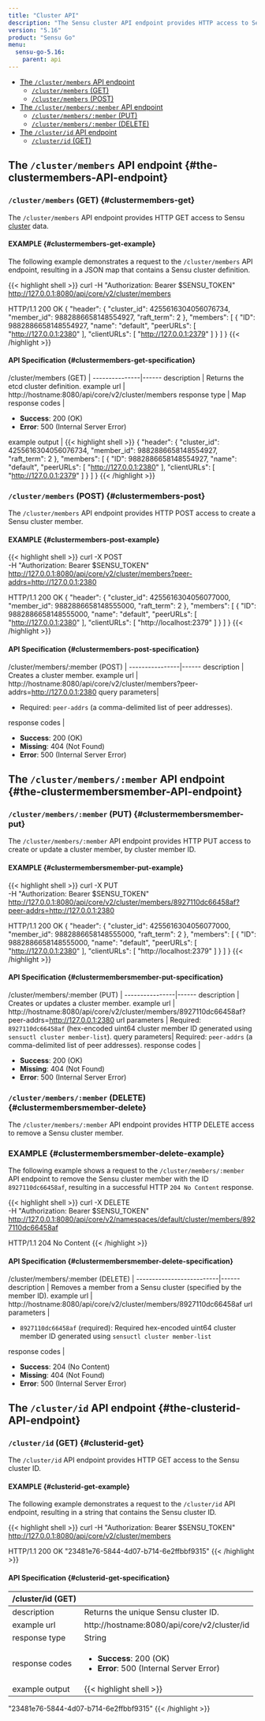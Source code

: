```yaml
---
title: "Cluster API"
description: "The Sensu cluster API endpoint provides HTTP access to Sensu cluster data. This reference includes examples for returning the cluster definition, creating a cluster member, and more. Read on for the full reference."
version: "5.16"
product: "Sensu Go"
menu:
  sensu-go-5.16:
    parent: api
---
```


- [The `/cluster/members` API endpoint](#the-clustermembers-API-endpoint)
  - [`/cluster/members` (GET)](#clustermembers-get)
  - [`/cluster/members` (POST)](#clustermembers-post)
- [The `/cluster/members/:member` API endpoint](#the-clustermembersmember-API-endpoint)
  - [`/cluster/members/:member` (PUT)](#clustermembersmember-put)
  - [`/cluster/members/:member` (DELETE)](#clustermembersmember-delete)
- [The `/cluster/id` API endpoint](#the-clusterid-API-endpoint)
  - [`/cluster/id` (GET)](#clusterid-get)

## The `/cluster/members` API endpoint {#the-clustermembers-API-endpoint}

### `/cluster/members` (GET) {#clustermembers-get}

The `/cluster/members` API endpoint provides HTTP GET access to Sensu [cluster][1] data.

#### EXAMPLE {#clustermembers-get-example}

The following example demonstrates a request to the `/cluster/members` API endpoint, resulting in a JSON map that contains a Sensu cluster definition.

{{< highlight shell >}}
curl -H "Authorization: Bearer $SENSU_TOKEN" \
http://127.0.0.1:8080/api/core/v2/cluster/members

HTTP/1.1 200 OK
{
  "header": {
    "cluster_id": 4255616304056076734,
    "member_id": 9882886658148554927,
    "raft_term": 2
  },
  "members": [
    {
      "ID": 9882886658148554927,
      "name": "default",
      "peerURLs": [
        "http://127.0.0.1:2380"
      ],
      "clientURLs": [
        "http://127.0.0.1:2379"
      ]
    }
  ]
}
{{< /highlight >}}

#### API Specification {#clustermembers-get-specification}

/cluster/members (GET)  | 
---------------|------
description    | Returns the etcd cluster definition.
example url    | http://hostname:8080/api/core/v2/cluster/members
response type  | Map
response codes | <ul><li>**Success**: 200 (OK)</li><li>**Error**: 500 (Internal Server Error)</li></ul>
example output | {{< highlight shell >}}
{
  "header": {
    "cluster_id": 4255616304056076734,
    "member_id": 9882886658148554927,
    "raft_term": 2
  },
  "members": [
    {
      "ID": 9882886658148554927,
      "name": "default",
      "peerURLs": [
        "http://127.0.0.1:2380"
      ],
      "clientURLs": [
        "http://127.0.0.1:2379"
      ]
    }
  ]
}
{{< /highlight >}}

### `/cluster/members` (POST) {#clustermembers-post}

The `/cluster/members` API endpoint provides HTTP POST access to create a Sensu cluster member.

#### EXAMPLE {#clustermembers-post-example}

{{< highlight shell >}}
curl -X POST \
-H "Authorization: Bearer $SENSU_TOKEN" \
http://127.0.0.1:8080/api/core/v2/cluster/members?peer-addrs=http://127.0.0.1:2380

HTTP/1.1 200 OK
{
  "header": {
    "cluster_id": 4255616304056077000,
    "member_id": 9882886658148555000,
    "raft_term": 2
  },
  "members": [
    {
      "ID": 9882886658148555000,
      "name": "default",
      "peerURLs": [
        "http://127.0.0.1:2380"
      ],
      "clientURLs": [
        "http://localhost:2379"
      ]
    }
  ]
}
{{< /highlight >}}

#### API Specification {#clustermembers-post-specification}

/cluster/members/:member (POST) | 
----------------|------
description     | Creates a cluster member.
example url     | http://hostname:8080/api/core/v2/cluster/members?peer-addrs=http://127.0.0.1:2380
query parameters| <ul><li>Required: `peer-addrs` (a comma-delimited list of peer addresses).</li></ul>
response codes   | <ul><li>**Success**: 200 (OK)</li><li> **Missing**: 404 (Not Found)</li><li>**Error**: 500 (Internal Server Error)</li></ul>

## The `/cluster/members/:member` API endpoint {#the-clustermembersmember-API-endpoint}

### `/cluster/members/:member` (PUT) {#clustermembersmember-put}

The `/cluster/members/:member` API endpoint provides HTTP PUT access to create or update a cluster member, by cluster member ID.

#### EXAMPLE {#clustermembersmember-put-example}

{{< highlight shell >}}
curl -X PUT \
-H "Authorization: Bearer $SENSU_TOKEN" \
http://127.0.0.1:8080/api/core/v2/cluster/members/8927110dc66458af?peer-addrs=http://127.0.0.1:2380

HTTP/1.1 200 OK
{
  "header": {
    "cluster_id": 4255616304056077000,
    "member_id": 9882886658148555000,
    "raft_term": 2
  },
  "members": [
    {
      "ID": 9882886658148555000,
      "name": "default",
      "peerURLs": [
        "http://127.0.0.1:2380"
      ],
      "clientURLs": [
        "http://localhost:2379"
      ]
    }
  ]
}
{{< /highlight >}}

#### API Specification {#clustermembersmember-put-specification}

/cluster/members/:member (PUT) | 
----------------|------
description     | Creates or updates a cluster member.
example url     | http://hostname:8080/api/core/v2/cluster/members/8927110dc66458af?peer-addrs=http://127.0.0.1:2380
url parameters  | Required: `8927110dc66458af` (hex-encoded uint64 cluster member ID generated using `sensuctl cluster member-list`).
query parameters| Required: `peer-addrs` (a comma-delimited list of peer addresses).</li></ul>
response codes   | <ul><li>**Success**: 200 (OK)</li><li> **Missing**: 404 (Not Found)</li><li>**Error**: 500 (Internal Server Error)</li></ul>

### `/cluster/members/:member` (DELETE) {#clustermembersmember-delete}

The `/cluster/members/:member` API endpoint provides HTTP DELETE access to remove a Sensu cluster member.

### EXAMPLE {#clustermembersmember-delete-example}

The following example shows a request to the `/cluster/members/:member` API endpoint to remove the Sensu cluster member with the ID `8927110dc66458af`, resulting in a successful HTTP `204 No Content` response.

{{< highlight shell >}}
curl -X DELETE \
-H "Authorization: Bearer $SENSU_TOKEN" \
http://127.0.0.1:8080/api/core/v2/namespaces/default/cluster/members/8927110dc66458af

HTTP/1.1 204 No Content
{{< /highlight >}}

#### API Specification {#clustermembersmember-delete-specification}

/cluster/members/:member (DELETE) | 
--------------------------|------
description               | Removes a member from a Sensu cluster (specified by the member ID).
example url               | http://hostname:8080/api/core/v2/cluster/members/8927110dc66458af
url parameters            | <ul><li>`8927110dc66458af` (required): Required hex-encoded uint64 cluster member ID generated using `sensuctl cluster member-list`</li></ul>
response codes            | <ul><li>**Success**: 204 (No Content)</li><li>**Missing**: 404 (Not Found)</li><li>**Error**: 500 (Internal Server Error)</li></ul>

## The `/cluster/id` API endpoint {#the-clusterid-API-endpoint}

### `/cluster/id` (GET) {#clusterid-get}

The `/cluster/id` API endpoint provides HTTP GET access to the Sensu cluster ID.

#### EXAMPLE {#clusterid-get-example}

The following example demonstrates a request to the `/cluster/id` API endpoint, resulting in a string that contains the Sensu cluster ID.

{{< highlight shell >}}
curl -H "Authorization: Bearer $SENSU_TOKEN" \
http://127.0.0.1:8080/api/core/v2/cluster/members

HTTP/1.1 200 OK
"23481e76-5844-4d07-b714-6e2ffbbf9315"
{{< /highlight >}}

#### API Specification {#clusterid-get-specification}

/cluster/id (GET) |  |
---------------|------
description    | Returns the unique Sensu cluster ID.
example url    | http://hostname:8080/api/core/v2/cluster/id
response type  | String
response codes | <ul><li>**Success**: 200 (OK)</li><li>**Error**: 500 (Internal Server Error)</li></ul>
example output | {{< highlight shell >}}
"23481e76-5844-4d07-b714-6e2ffbbf9315"
{{< /highlight >}}

[1]: ../../guides/clustering/
